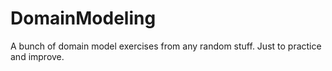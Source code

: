 # DomainModeling
A bunch of domain model exercises from any random stuff. Just to practice and improve.
